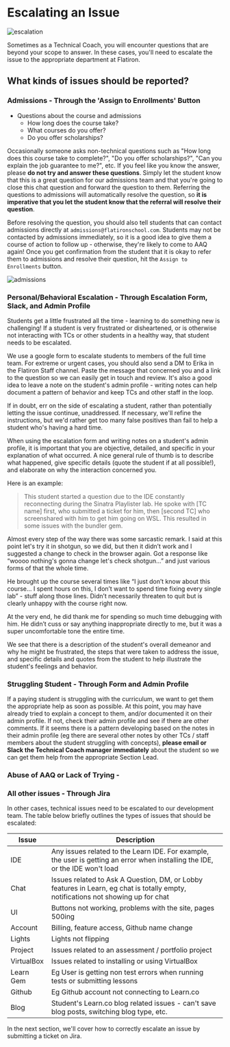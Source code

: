 # Escalating an Issue

![escalation](http://i.giphy.com/ToMjGpjpXMFPshSYGLm.gif)

Sometimes as a Technical Coach, you will encounter questions that are beyond your scope to answer. In these cases, you'll need to escalate the issue to the appropriate department at Flatiron.

## What kinds of issues should be reported?

### Admissions - Through the 'Assign to Enrollments' Button

- Questions about the course and admissions
  - How long does the course take?
  - What courses do you offer?
  - Do you offer scholarships?

Occasionally someone asks non-technical questions such as "How long does this course take to complete?", "Do you offer scholarships?", "Can you explain the job guarantee to me?", etc. If you feel like you know the answer, please **do not try and answer these questions**. Simply let the student know that this is a great question for our admissions team and that you're going to close this chat question and forward the question to them. Referring the questions to admissions will automatically resolve the question, so **it is imperative that you let the student know that the referral will resolve their question**.

Before resolving the question, you should also tell students that can contact admissions directly at `admissions@flatironschool.com`. Students may not be contacted by admissions immediately, so it is a good idea to give them a course of action to follow up - otherwise, they're likely to come to AAQ again! Once you get confirmation from the student that it is okay to refer them to admissions and resolve their question, hit the `Assign to Enrollments` button.  

![admissions](https://github.com/learn-co-curriculum/technical-coach-escalating-an-issue/blob/master/assign_to_enrollments.png?raw=true)

### Personal/Behavioral Escalation - Through Escalation Form, Slack, and Admin Profile

Students get a little frustrated all the time - learning to do something new is challenging! If a student is very frustrated or disheartened, or is otherwise not interacting with TCs or other students in a healthy way, that student needs to be escalated.  

We use a google form to escalate students to members of the full time team. For extreme or urgent cases, you should also send a DM to Erika in the Flatiron Staff channel. Paste the message that concerned you and a link to the question so we can easily get in touch and review. It's also a good idea to leave a note on the student's admin profile - writing notes can help document a pattern of behavior and keep TCs and other staff in the loop.

If in doubt, err on the side of escalating a student, rather than potentially letting the issue continue, unaddressed. If necessary, we'll refine the instructions, but we'd rather get too many false positives than fail to help a student who's having a hard time.

When using the escalation form and writing notes on a student's admin profile, it is important that you are objective, detailed, and specific in your explanation of what occurred. A nice general rule of thumb is to describe what happened, give specific details (quote the student if at all possible!), and elaborate on why the interaction concerned you.

Here is an example:

>This student started a question due to the IDE constantly reconnecting during the Sinatra Playlister lab. He spoke with [TC name] first, who submitted a ticket for him, then [second TC] who screenshared with him to get him going on WSL. This resulted in some issues with the bundler gem.

Almost every step of the way there was some sarcastic remark. I said at this point let's try it in shotgun, so we did, but then it didn’t work and I suggested a change to check in the browser again. Got a response like “woooo nothing's gonna change let's check shotgun...” and just various forms of that the whole time.

He brought up the course several times like “I just don’t know about this course... I spent hours on this, I don’t want to spend time fixing every single lab” - stuff along those lines. Didn’t necessarily threaten to quit but is clearly unhappy with the course right now.

At the very end, he did thank me for spending so much time debugging with him. He didn’t cuss or say anything inappropriate directly to me, but it was a super uncomfortable tone the entire time.

We see that there is a description of the student's overall demeanor and why he might be frustrated, the steps that were taken to address the issue, and specific details and quotes from the student to help illustrate the student's feelings and behavior.

### Struggling Student - Through Form and Admin Profile

If a paying student is struggling with the curriculum, we want to get them the appropriate help as soon as possible. At this point, you may have already tried to explain a concept to them, and/or documented it on their admin profile. If not, check their admin profile and see if there are other comments. If it seems there is a pattern developing based on the notes in their admin profile (eg there are several other notes by other TCs / staff members about the student struggling with concepts), **please email or Slack the Technical Coach manager immediately** about the student so we can get them help from the appropriate Section Lead.

### Abuse of AAQ or Lack of Trying -

### All other issues - Through Jira

In other cases, technical issues need to be escalated to our development team. The table below briefly outlines the types of issues that should be escalated:

| Issue | Description |
| --- | --- |
| IDE |  Any issues related to the Learn IDE. For example, the user is getting an error when installing the IDE, or the IDE won't load |
| Chat |  Issues related to Ask A Question, DM, or Lobby features in Learn, eg chat is totally empty, notifications not showing up for chat|
| UI |  Buttons not working, problems with the site, pages 500ing |
| Account | Billing, feature access, Github name change |
| Lights | Lights not flipping |
| Project | Issues related to an assessment / portfolio project |
| VirtualBox | Issues related to installing or using VirtualBox |
| Learn Gem | Eg User is getting non test errors when running tests or submitting lessons |
| Github |  Eg Github account not connecting to Learn.co |
| Blog | Student's Learn.co blog related issues - can't save blog posts, switching blog type, etc.

In the next section, we'll cover how to correctly escalate an issue by submitting a ticket on Jira.
